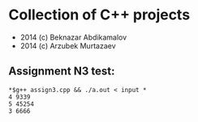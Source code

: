 # Collection of C++ projects
 - 2014 (c) Beknazar Abdikamalov
 - 2014 (c) Arzubek Murtazaev

## Assignment N3 test:
	*$g++ assign3.cpp && ./a.out < input *
	4 9339
	5 45254
	3 6666